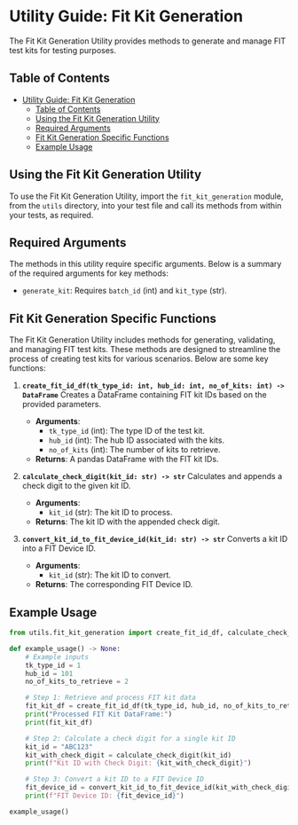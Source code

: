 # Utility Guide: Fit Kit Generation

The Fit Kit Generation Utility provides methods to generate and manage FIT test kits for testing purposes.

## Table of Contents

- [Utility Guide: Fit Kit Generation](#utility-guide-fit-kit-generation)
  - [Table of Contents](#table-of-contents)
  - [Using the Fit Kit Generation Utility](#using-the-fit-kit-generation-utility)
  - [Required Arguments](#required-arguments)
  - [Fit Kit Generation Specific Functions](#fit-kit-generation-specific-functions)
  - [Example Usage](#example-usage)

## Using the Fit Kit Generation Utility

To use the Fit Kit Generation Utility, import the `fit_kit_generation` module, from the `utils` directory, into your test file and call its methods from within your tests, as required.

## Required Arguments

The methods in this utility require specific arguments. Below is a summary of the required arguments for key methods:
- `generate_kit`: Requires `batch_id` (int) and `kit_type` (str).

## Fit Kit Generation Specific Functions

The Fit Kit Generation Utility includes methods for generating, validating, and managing FIT test kits. These methods are designed to streamline the process of creating test kits for various scenarios. Below are some key functions:

1. **`create_fit_id_df(tk_type_id: int, hub_id: int, no_of_kits: int) -> DataFrame`**
   Creates a DataFrame containing FIT kit IDs based on the provided parameters.
   - **Arguments**:
     - `tk_type_id` (int): The type ID of the test kit.
     - `hub_id` (int): The hub ID associated with the kits.
     - `no_of_kits` (int): The number of kits to retrieve.
   - **Returns**: A pandas DataFrame with the FIT kit IDs.

2. **`calculate_check_digit(kit_id: str) -> str`**
   Calculates and appends a check digit to the given kit ID.
   - **Arguments**:
     - `kit_id` (str): The kit ID to process.
   - **Returns**: The kit ID with the appended check digit.

3. **`convert_kit_id_to_fit_device_id(kit_id: str) -> str`**
   Converts a kit ID into a FIT Device ID.
   - **Arguments**:
     - `kit_id` (str): The kit ID to convert.
   - **Returns**: The corresponding FIT Device ID.

## Example Usage

```python
from utils.fit_kit_generation import create_fit_id_df, calculate_check_digit, convert_kit_id_to_fit_device_id

def example_usage() -> None:
    # Example inputs
    tk_type_id = 1
    hub_id = 101
    no_of_kits_to_retrieve = 2

    # Step 1: Retrieve and process FIT kit data
    fit_kit_df = create_fit_id_df(tk_type_id, hub_id, no_of_kits_to_retrieve)
    print("Processed FIT Kit DataFrame:")
    print(fit_kit_df)

    # Step 2: Calculate a check digit for a single kit ID
    kit_id = "ABC123"
    kit_with_check_digit = calculate_check_digit(kit_id)
    print(f"Kit ID with Check Digit: {kit_with_check_digit}")

    # Step 3: Convert a kit ID to a FIT Device ID
    fit_device_id = convert_kit_id_to_fit_device_id(kit_with_check_digit)
    print(f"FIT Device ID: {fit_device_id}")

example_usage()
